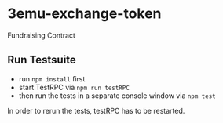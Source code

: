 # 3emu-exchange-token
Fundraising Contract

## Run Testsuite
- run `npm install` first
- start TestRPC via `npm run testRPC`
- then run the tests in a separate console window via `npm test`

In order to rerun the tests, testRPC has to be restarted.